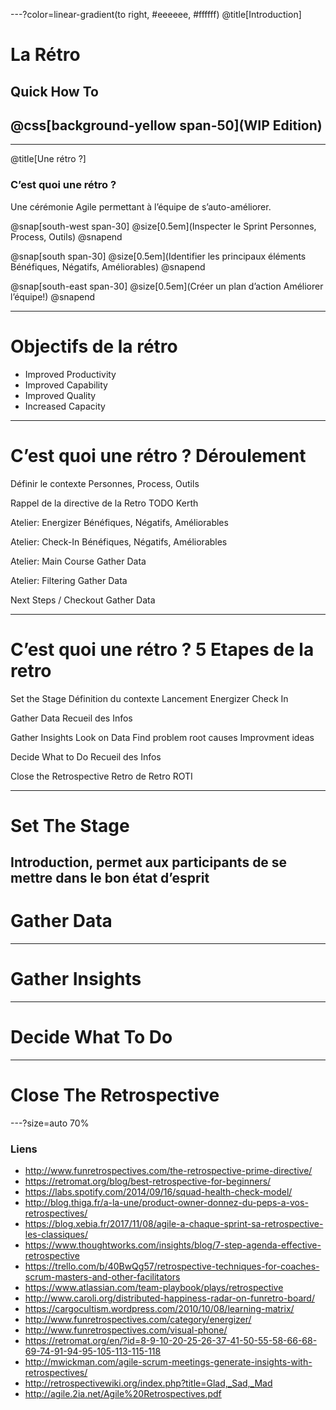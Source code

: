 ---?color=linear-gradient(to right, #eeeeee, #ffffff)
@title[Introduction]

# La Rétro
## Quick How To
## @css[background-yellow span-50](WIP Edition)

---
@title[Une rétro ?]

### C’est quoi une rétro ?

Une cérémonie Agile permettant à l’équipe de s’auto-améliorer.

@snap[south-west span-30]
@size[0.5em](Inspecter le Sprint Personnes, Process, Outils)
@snapend

@snap[south span-30]
@size[0.5em](Identifier les principaux éléments Bénéfiques, Négatifs, Améliorables)
@snapend

@snap[south-east span-30]
@size[0.5em](Créer un plan d’action Améliorer l’équipe!)
@snapend

---
# Objectifs de la rétro

- Improved Productivity
- Improved Capability
- Improved Quality
- Increased Capacity

---
# C’est quoi une rétro ? Déroulement

Définir le contexte
Personnes, Process, Outils

Rappel de la directive de la Retro
TODO
Kerth

Atelier: Energizer
Bénéfiques, Négatifs, Améliorables

Atelier: Check-In
Bénéfiques, Négatifs, Améliorables

Atelier: Main Course
Gather Data

Atelier: Filtering
Gather Data

Next Steps / Checkout
Gather Data

---
# C’est quoi une rétro ? 5 Etapes de la retro

Set the Stage
Définition du contexte
Lancement
Energizer
Check In

Gather Data
Recueil des Infos

Gather Insights
Look on Data
Find problem root causes
Improvment ideas

Decide What to Do
Recueil des Infos

Close the Retrospective
Retro de Retro
ROTI

---
# Set The Stage

Introduction, permet aux participants de se mettre dans le bon état d’esprit
---
# Gather Data

---
# Gather Insights

---
# Decide What To Do

---
# Close The Retrospective

---?size=auto 70% 
### Liens 

- http://www.funretrospectives.com/the-retrospective-prime-directive/
- https://retromat.org/blog/best-retrospective-for-beginners/
- https://labs.spotify.com/2014/09/16/squad-health-check-model/
- http://blog.thiga.fr/a-la-une/product-owner-donnez-du-peps-a-vos-retrospectives/
- https://blog.xebia.fr/2017/11/08/agile-a-chaque-sprint-sa-retrospective-les-classiques/
- https://www.thoughtworks.com/insights/blog/7-step-agenda-effective-retrospective
- https://trello.com/b/40BwQg57/retrospective-techniques-for-coaches-scrum-masters-and-other-facilitators
- https://www.atlassian.com/team-playbook/plays/retrospective
- http://www.caroli.org/distributed-happiness-radar-on-funretro-board/
- https://cargocultism.wordpress.com/2010/10/08/learning-matrix/
- http://www.funretrospectives.com/category/energizer/
- http://www.funretrospectives.com/visual-phone/
- https://retromat.org/en/?id=8-9-10-20-25-26-37-41-50-55-58-66-68-69-74-91-94-95-105-113-115-118
- http://mwickman.com/agile-scrum-meetings-generate-insights-with-retrospectives/
- http://retrospectivewiki.org/index.php?title=Glad,_Sad,_Mad
- http://agile.2ia.net/Agile%20Retrospectives.pdf

